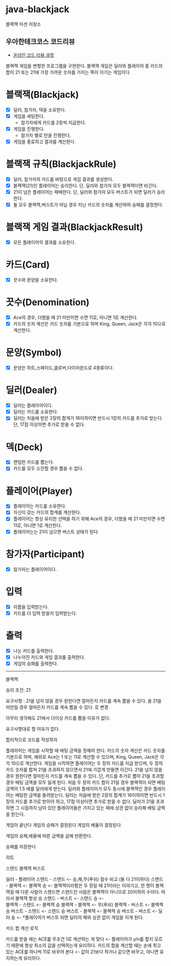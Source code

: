 # java-blackjack

블랙잭 미션 저장소

## 우아한테크코스 코드리뷰

- [온라인 코드 리뷰 과정](https://github.com/woowacourse/woowacourse-docs/blob/master/maincourse/README.md)

블랙잭 게임을 변형한 프로그램을 구현한다.
블랙잭 게임은 딜러와 플레이어 중 카드의 합이 21 또는 21에 가장 가까운 숫자를 가지는 쪽이 이기는 게임이다.

# 블랙잭(Blackjack)

- [x] 딜러, 참가자, 덱을 소유한다.
- [x] 게임을 세팅한다.
    - 참가자에게 카드를 2장씩 지급한다.
- [x] 게임을 진행한다.
    - 참가자 별로 턴을 진행한다.
- [x] 게임을 종료하고 결과를 계산한다.

# 블랙잭 규칙(BlackjackRule)

- [x] 딜러, 참가자의 카드를 바탕으로 게임 결과를 생성한다.
- [x] 블랙잭(21)인 플레이어는 승리한다. 단, 딜러와 참가자 모두 블랙잭이면 비긴다.
- [x] 21이 넘은 플레이어는 패배한다. 단, 딜러와 참가자 모두 버스트가 되면 딜러가 승리한다.
- [x] 둘 모두 블랙잭,버스트가 아닐 경우 지닌 카드의 숫자를 계산하여 승패를 결정한다.

# 블랙잭 게임 결과(BlackjackResult)

- [x] 모든 플레이어의 결과를 소유한다.

# 카드(Card)

- [x] 끗수와 문양을 소유한다.

# 끗수(Denomination)

- [x] Ace의 경우, 더했을 때 21 미만이면 수면 11로, 아니면 1로 계산한다.
- [x] 카드의 숫자 계산은 카드 숫자를 기본으로 하며 King, Queen, Jack은 각각 10으로 계산한다.

# 문양(Symbol)

- [x] 문양은 하트,스페이드,클로버,다이아몬드로 4종류이다.

# 딜러(Dealer)

- [x] 딜러는 플레이어이다.
- [x] 딜러는 카드를 소유한다.
- [x] 딜러는 처음에 받은 2장의 합계가 16이하이면 반드시 1장의 카드를 추가로 받는다. 단, 17점 이상이면 추가로 받을 수 없다.

# 덱(Deck)

- [x] 랜덤한 카드를 뽑는다.
- [x] 카드를 모두 소진할 경우 뽑을 수 없다.

# 플레이어(Player)

- [x] 플레이어는 카드를 소유한다.
- [x] 자신이 갖는 카드의 합계를 계산한다.
- [x] 플레이어는 항상 유리한 선택을 하기 위해 Ace의 경우, 더했을 때 21 미만이면 수면 11로, 아니면 1로 계산한다.
- [x] 플레이어는는 21이 넘으면 버스트 상태가 된다.

# 참가자(Participant)

- [x] 참가자는 플레이어이다.

# 입력

- [x] 이름을 입력받는다.
- [x] 카드를 더 입력 받을지 입력받는다.

# 출력

- [x] 나눈 카드를 출력한다.
- [x] 나누어진 카드와 게임 결과를 출력한다.
- [x] 게임의 승패를 출력한다.

---

블랙잭

승리 조건: 21

요구사항 : 21을 넘지 않을 경우 원한다면 얼마든지 카드를 계속 뽑을 수 있다.
을
21을 미만일 경우 얼마든지 카드를 계속 뽑을 수 있다.
로 변경

아무리 생각해도 21에서 더이상 카드를 뽑을 이유가 없다.

요구사항대로 할 이유가 없다.

합리적으로 코드를 작성하자

플레이어는 게임을 시작할 때 배팅 금액을 정해야 한다.
카드의 숫자 계산은 카드 숫자를 기본으로 하며,
예외로 Ace는 1 또는 11로 계산할 수 있으며, King, Queen, Jack은 각각 10으로 계산한다.
게임을 시작하면 플레이어는 두 장의 카드를 지급 받으며, 두 장의 카드 숫자를 합쳐 21을 초과하지 않으면서 21에 가깝게 만들면 이긴다.
21을 넘지 않을 경우 원한다면 얼마든지 카드를 계속 뽑을 수 있다.
단, 카드를 추가로 뽑아 21을 초과할 경우 배팅 금액을 모두 잃게 된다.
처음 두 장의 카드 합이 21일 경우 블랙잭이 되면 베팅 금액의 1.5 배를 딜러에게 받는다.
딜러와 플레이어가 모두 동시에 블랙잭인 경우 플레이어는 베팅한 금액을 돌려받는다.
딜러는 처음에 받은 2장의 합계가 16이하이면 반드시 1장의 카드를 추가로 받아야 하고, 17점 이상이면 추가로 받을 수 없다.
딜러가 21을 초과하면 그 시점까지 남아 있던 플레이어들은 가지고 있는 패에 상관 없이 승리해 베팅 금액을 받는다.

게임이 끝난다
게임의 승패가 결정된다
게임의 배율이 결정된다

게임의 승패,배율에 따른 금액을 곱해 반환한다.


승패를 저장한다


히트

스탠드
블랙잭
버스트


딜러   - 플레이어
스탠드 - 스탠드 <- 승,패,무(푸쉬) 점수 비교 (둘 다 21이하다) 
스탠드 - 블랙잭 <- 블랙잭 승 <- 블랙잭이라함은 두 장일 때 21이라는 이야기고, 한 명이 블랙잭일 때 다른 사람이 스탠드면 스탠드인 사람은 블랙잭이 아니므로 20이하의 수이다. 따라서 블랙잭 항상 승
스탠드 - 버스트 <- 스탠드 승 <-   
블랙잭 - 스탠드 <- 블랙잭 승
블랙잭 - 블랙잭 <- 무(푸쉬)
블랙잭 - 버스트 <- 블랙잭 승
버스트 - 스탠드 <- 스탠드 승
버스트 - 블랙잭 <- 블랙잭 승
버스트 - 버스트 <- 딜러 승 <- *플레이어가 버스트 되면 딜러의 패와 상관 없이 게임을 지게 된다.



카드 합 계산 로직

카드를 받을 때는 ACE를 무조건 1로 계산하는 게 맞다 <- 플레이어가 y/n를 할지 모르기 때문에 항상 최소의 값을 선택하는게 유리하다.
카드의 합을 계산할 때는 손에 쥐고 있는 ACE를 하나씩 11로 바꾸어 본다 <- 값이 21보다 작거나 같으면 바꾸고, 아니면 유지하는게 유리하다.

